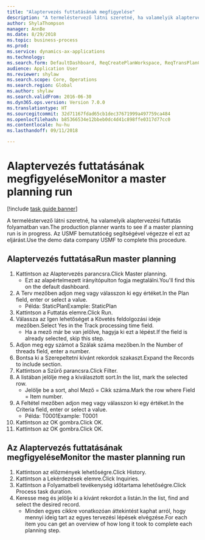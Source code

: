 ```yaml
--- 
title: "Alaptervezés futtatásának megfigyelése"
description: "A termeléstervező látni szeretné, ha valamelyik alaptervezési futtatás folyamatban van."
author: ShylaThompson
manager: AnnBe
ms.date: 8/29/2018
ms.topic: business-process
ms.prod: 
ms.service: dynamics-ax-applications
ms.technology: 
ms.search.form: DefaultDashboard, ReqCreatePlanWorkspace, ReqTransPlanCard, SysQueryForm, InventItemIdLookupSimple, ReqLog, ReqProcessTaskTrace
audience: Application User
ms.reviewer: shylaw
ms.search.scope: Core, Operations
ms.search.region: Global
ms.author: shylaw
ms.search.validFrom: 2016-06-30
ms.dyn365.ops.version: Version 7.0.0
ms.translationtype: HT
ms.sourcegitcommit: 32d71167fdad65cb1dec37671999a497759ca484
ms.openlocfilehash: b85366534e12bbeb0dc4d41c898ffe0317d77cc0
ms.contentlocale: hu-hu
ms.lasthandoff: 09/11/2018

---
```

# <a name="monitor-a-master-planning-run"></a><span data-ttu-id="bb4ba-103">Alaptervezés futtatásának megfigyelése</span><span class="sxs-lookup"><span data-stu-id="bb4ba-103">Monitor a master planning run</span></span>

[!include [task guide banner](../../includes/task-guide-banner.md)]

<span data-ttu-id="bb4ba-104">A termeléstervező látni szeretné, ha valamelyik alaptervezési futtatás folyamatban van.</span><span class="sxs-lookup"><span data-stu-id="bb4ba-104">The production planner wants to see if a master planning run is in progress.</span></span> <span data-ttu-id="bb4ba-105">Az USMF bemutatócég segítségével végezze el ezt az eljárást.</span><span class="sxs-lookup"><span data-stu-id="bb4ba-105">Use the demo data company USMF to complete this procedure.</span></span>


## <a name="run-master-planning"></a><span data-ttu-id="bb4ba-106">Alaptervezés futtatása</span><span class="sxs-lookup"><span data-stu-id="bb4ba-106">Run master planning</span></span>
1. <span data-ttu-id="bb4ba-107">Kattintson az Alaptervezés parancsra.</span><span class="sxs-lookup"><span data-stu-id="bb4ba-107">Click Master planning.</span></span>
    * <span data-ttu-id="bb4ba-108">Ezt az alapértelmezett irányítópulton fogja megtalálni.</span><span class="sxs-lookup"><span data-stu-id="bb4ba-108">You'll find this on the default dashboard.</span></span>  
2. <span data-ttu-id="bb4ba-109">A Terv mezőben adjon meg vagy válasszon ki egy értéket.</span><span class="sxs-lookup"><span data-stu-id="bb4ba-109">In the Plan field, enter or select a value.</span></span>
    * <span data-ttu-id="bb4ba-110">Példa: StaticPlan</span><span class="sxs-lookup"><span data-stu-id="bb4ba-110">Example: StaticPlan</span></span>  
3. <span data-ttu-id="bb4ba-111">Kattintson a Futtatás elemre.</span><span class="sxs-lookup"><span data-stu-id="bb4ba-111">Click Run.</span></span>
4. <span data-ttu-id="bb4ba-112">Válassza az Igen lehetőséget a Követés feldolgozási ideje mezőben.</span><span class="sxs-lookup"><span data-stu-id="bb4ba-112">Select Yes in the Track processing time field.</span></span>
    * <span data-ttu-id="bb4ba-113">Ha a mező már be van jelölve, hagyja ki ezt a lépést.</span><span class="sxs-lookup"><span data-stu-id="bb4ba-113">If the field is already selected, skip this step.</span></span>  
5. <span data-ttu-id="bb4ba-114">Adjon meg egy számot a Szálak száma mezőben.</span><span class="sxs-lookup"><span data-stu-id="bb4ba-114">In the Number of threads field, enter a number.</span></span>
6. <span data-ttu-id="bb4ba-115">Bontsa ki a Szerepeltetni kívánt rekordok szakaszt.</span><span class="sxs-lookup"><span data-stu-id="bb4ba-115">Expand the Records to include section.</span></span>
7. <span data-ttu-id="bb4ba-116">Kattintson a Szűrő parancsra.</span><span class="sxs-lookup"><span data-stu-id="bb4ba-116">Click Filter.</span></span>
8. <span data-ttu-id="bb4ba-117">A listában jelölje meg a kiválasztott sort.</span><span class="sxs-lookup"><span data-stu-id="bb4ba-117">In the list, mark the selected row.</span></span>
    * <span data-ttu-id="bb4ba-118">Jelölje be a sort, ahol Mező = Cikk száma.</span><span class="sxs-lookup"><span data-stu-id="bb4ba-118">Mark the row where Field = Item number.</span></span>  
9. <span data-ttu-id="bb4ba-119">A Feltétel mezőben adjon meg vagy válasszon ki egy értéket.</span><span class="sxs-lookup"><span data-stu-id="bb4ba-119">In the Criteria field, enter or select a value.</span></span>
    * <span data-ttu-id="bb4ba-120">Példa: T0001</span><span class="sxs-lookup"><span data-stu-id="bb4ba-120">Example: T0001</span></span>  
10. <span data-ttu-id="bb4ba-121">Kattintson az OK gombra.</span><span class="sxs-lookup"><span data-stu-id="bb4ba-121">Click OK.</span></span>
11. <span data-ttu-id="bb4ba-122">Kattintson az OK gombra.</span><span class="sxs-lookup"><span data-stu-id="bb4ba-122">Click OK.</span></span>

## <a name="monitor-the-master-planning-run"></a><span data-ttu-id="bb4ba-123">Az Alaptervezés futtatásának megfigyelése</span><span class="sxs-lookup"><span data-stu-id="bb4ba-123">Monitor the master planning run</span></span>
1. <span data-ttu-id="bb4ba-124">Kattintson az előzmények lehetőségre.</span><span class="sxs-lookup"><span data-stu-id="bb4ba-124">Click History.</span></span>
2. <span data-ttu-id="bb4ba-125">Kattintson a Lekérdezések elemre.</span><span class="sxs-lookup"><span data-stu-id="bb4ba-125">Click Inquiries.</span></span>
3. <span data-ttu-id="bb4ba-126">Kattintson a Folyamatbeli tevékenység időtartama lehetőségre.</span><span class="sxs-lookup"><span data-stu-id="bb4ba-126">Click Process task duration.</span></span>
4. <span data-ttu-id="bb4ba-127">Keresse meg és jelölje ki a kívánt rekordot a listán.</span><span class="sxs-lookup"><span data-stu-id="bb4ba-127">In the list, find and select the desired record.</span></span>
    * <span data-ttu-id="bb4ba-128">Minden egyes cikkre vonatkozóan áttekintést kaphat arról, hogy mennyi ideig tart az egyes tervezési lépések elvégzése.</span><span class="sxs-lookup"><span data-stu-id="bb4ba-128">For each item you can get an overview of how long it took to complete each planning step.</span></span>  


